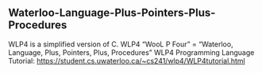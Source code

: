 ## Waterloo-Language-Plus-Pointers-Plus-Procedures
WLP4 is a simplified version of C.
WLP4 “WooL P Four” = “Waterloo, Language, Plus, Pointers, Plus, Procedures”
WLP4 Programming Language Tutorial: https://student.cs.uwaterloo.ca/~cs241/wlp4/WLP4tutorial.html


